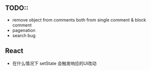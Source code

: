 TODO::
----
* remove object from comments both from single comment & block comment
* pagenation
* search bug


React
---
* 在什么情况下 setState 会触发响应的UI改动
